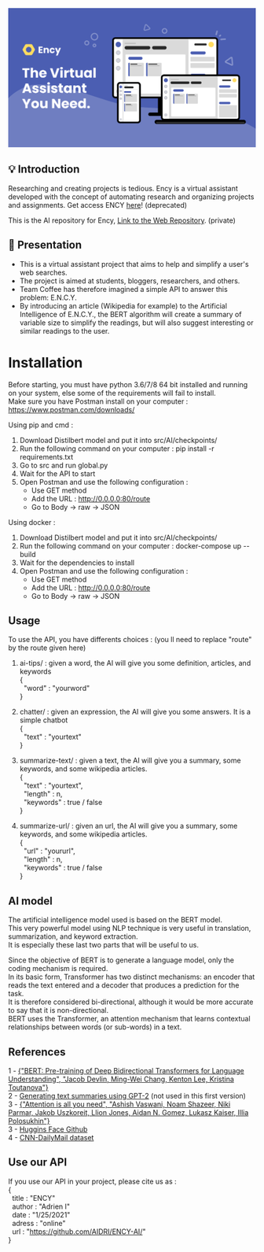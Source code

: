 <img src="./assets/Ency.png">


## 💡 Introduction

Researching and creating projects is tedious. Ency is a virtual assistant developed with the concept of automating research and organizing projects and assignments. Get access ENCY [here](https://ency.live/)! (deprecated)

This is the AI repository for Ency, [Link to the Web Repository](https://github.com/milan090/ency). (private)

## 🎨 Presentation

- This is a virtual assistant project that aims to help and simplify a user's web searches.  
- The project is aimed at students, bloggers, researchers, and others.  
- Team Coffee has therefore imagined a simple API to answer this problem: E.N.C.Y.  
- By introducing an article (Wikipedia for example) to the Artificial Intelligence of E.N.C.Y., the BERT algorithm will create a summary of variable size to simplify the readings, but will also suggest interesting or similar readings to the user.

# Installation
Before starting, you must have python 3.6/7/8 64 bit installed and running on your system, else some of the
requirements will fail to install.  
Make sure you have Postman install on your computer : https://www.postman.com/downloads/

Using pip and cmd :  

1. Download Distilbert model and put it into src/AI/checkpoints/  
2. Run the following command on your computer : pip install -r requirements.txt  
3. Go to src and run global.py  
4. Wait for the API to start  
5. Open Postman and use the following configuration :  
    - Use GET method  
    - Add the URL : http://0.0.0.0:80/route  
    - Go to Body -> raw -> JSON  
    
Using docker :

1. Download Distilbert model and put it into src/AI/checkpoints/  
2. Run the following command on your computer : docker-compose up --build  
3. Wait for the dependencies to install  
4. Open Postman and use the following configuration :  
    - Use GET method  
    - Add the URL : http://0.0.0.0:80/route  
    - Go to Body -> raw -> JSON  

## Usage  

To use the API, you have differents choices : (you ll need to replace "route" by the route given here)  

1. ai-tips/ : given a word, the AI will give you some definition, articles, and keywords  
{  
&nbsp;&nbsp;"word" : "yourword"  
}  

2. chatter/ : given an expression, the AI will give you some answers. It is a simple chatbot  
{  
&nbsp;&nbsp;"text" : "yourtext"  
}  

3. summarize-text/ : given a text, the AI will give you a summary, some keywords, and some wikipedia articles.  
{  
&nbsp;&nbsp;"text" : "yourtext",  
&nbsp;&nbsp;"length" : n,  
&nbsp;&nbsp;"keywords" : true / false  
}

3. summarize-url/ : given an url, the AI will give you a summary, some keywords, and some wikipedia articles.  
{  
&nbsp;&nbsp;"url" : "yoururl",  
&nbsp;&nbsp;"length" : n,  
&nbsp;&nbsp;"keywords" : true / false  
}


## AI model

The artificial intelligence model used is based on the BERT model.  
This very powerful model using NLP technique is very useful in translation, summarization, and keyword extraction.  
It is especially these last two parts that will be useful to us.  

Since the objective of BERT is to generate a language model, only the coding mechanism is required.  
In its basic form, Transformer has two distinct mechanisms: an encoder that reads the text entered and a decoder that produces a prediction for the task.  
It is therefore considered bi-directional, although it would be more accurate to say that it is non-directional.  
BERT uses the Transformer, an attention mechanism that learns contextual relationships between words (or sub-words) in a text.

## References

1 - [{"BERT: Pre-training of Deep Bidirectional Transformers for Language Understanding", "Jacob Devlin, Ming-Wei Chang, Kenton Lee, Kristina Toutanova"}](https://arxiv.org/pdf/1810.04805.pdf)   
2 - [Generating text summaries using GPT-2](https://blog.paperspace.com/generating-text-summaries-gpt-2/) (not used in this first version)  
3 - [{"Attention is all you need", "Ashish Vaswani, Noam Shazeer, Niki Parmar, Jakob Uszkoreit, Llion Jones, Aidan N. Gomez, Lukasz Kaiser, Illia Polosukhin"}](https://arxiv.org/abs/1706.03762)  
3 - [Huggins Face Github](https://github.com/huggingface/transformers)  
4 - [CNN-DailyMail dataset](https://github.com/JafferWilson/Process-Data-of-CNN-DailyMail)  

## Use our API  

If you use our API in your project, please cite us as :  
{  
&nbsp;&nbsp;title : "ENCY"  
&nbsp;&nbsp;author : "Adrien I"  
&nbsp;&nbsp;date : "1/25/2021"  
&nbsp;&nbsp;adress : "online"  
&nbsp;&nbsp;url : "https://github.com/AIDRI/ENCY-AI/"  
}
